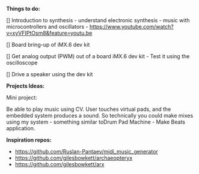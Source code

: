 **Things to do:**

  [] Introduction to synthesis - understand electronic synthesis - music with microcontrollers and oscillators - https://www.youtube.com/watch?v=xyVFIPtOsm8&feature=youtu.be

  [] Board bring-up of iMX.6 dev kit

  [] Get analog output (PWM) out of a board iMX.6 dev kit - Test it using the oscilloscope
 
  [] Drive a speaker using the dev kit


**Projects Ideas:**

Mini project: 
 
  Be able to play music using CV.
  User touches virtual pads, and the embedded system produces a sound. So technically you could make mixes using my system - 
  something similar toDrum Pad Machine - Make Beats application. 
  
 
**Inspiration repos:**

- https://github.com/Ruslan-Pantaev/midi_music_generator
- https://github.com/gilesbowkett/archaeopteryx
- https://github.com/gilesbowkett/arx

